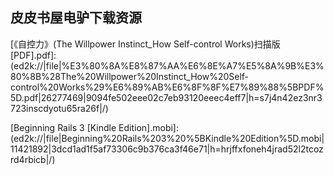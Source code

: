## 皮皮书屋电驴下载资源 

[C#入门经典（第5版）.pdf]: (ed2k://|file|C%23%E5%85%A5%E9%97%A8%E7%BB%8F%E5%85%B8%EF%BC%88%E7%AC%AC5%E7%89%88%EF%BC%89.pdf|79311939|a8b99b5b9e32e2f173b56507a4977fe0|h=fyqg3jmvbiiwaowaltptn2eb232spvbr|/)

[JBoss Weld CDI for Java Platform.pdf]: (ed2k://|file|JBoss%20Weld%20CDI%20for%20Java%20Platform.pdf|1317838|f9a487eb9228702218e8bb977a7920d1|h=vhdbkfwyruk5cm7jsfobdrywzm2xgvmt|/)

[Adobe AIR For Dummies.pdf]: (ed2k://|file|Adobe%20AIR%20For%20Dummies.pdf|4578557|fa09fc77381db03db6bff0fe577010f2|h=fzlckje53zw3u6qgj3ne5rly7ryejxwo|/)

[Design, Deployment and Performance of 4G-LTE Networks.pdf]: (ed2k://|file|Design%2C%20Deployment%20and%20Performance%20of%204G-LTE%20Networks.pdf|38766793|8ba5d0ae4a51507d828e2265fbbb881a|h=x22kd2ie7xx3x6i6ortmehcsgtecuiwg|/)

[Beginning iPhone Games Development.pdf]: (ed2k://|file|Beginning%20iPhone%20Games%20Development.pdf|50107924|b79c4e95099f5efb952aef45acba6146|h=f33k3igxevfrxrqp6vf5n4br7nfpjcq7|/)

[《自控力》(The Willpower Instinct_How Self-control Works)扫描版[PDF].pdf]: (ed2k://|file|%E3%80%8A%E8%87%AA%E6%8E%A7%E5%8A%9B%E3%80%8B%28The%20Willpower%20Instinct_How%20Self-control%20Works%29%E6%89%AB%E6%8F%8F%E7%89%88%5BPDF%5D.pdf|26277469|9094fe502eee02c7eb93120eeec4eff7|h=s7j4n42ez3nr3723inscdyotu65ra26f|/)

[Head First Excel.pdf]: (ed2k://|file|Head%20First%20Excel.pdf|21194845|1d217452d1b34f2eff5486141005bf36|h=wwtqwoub267mcfjwlc7jo2ie764nu2mu|/)

[Excel 2010 Bible.pdf]: (ed2k://|file|Excel%202010%20Bible.pdf|11191752|c5f0ac1641689f012a350ce5a65d1d7a|h=cefzcz3w244ss7vm4fxa6fwmhes6nkdv|/)

[The Definitive Guide to SQLite.pdf]: (ed2k://|file|The%20Definitive%20Guide%20to%20SQLite.pdf|10201597|3e26d150786b8c282b7070b9bea53b50|h=7od2log4adq7izmiuviap3ijn2d3ydso|/)

[Video Over IP, Second Edition_ IPTV, Internet Video, H.264, P2P, Web TV, and Streaming_ A Complete Guide to Understanding the Technology.pdf]: (ed2k://|file|Video%20Over%20IP%2C%20Second%20Edition_%20IPTV%2C%20Internet%20Video%2C%20H.264%2C%20P2P%2C%20Web%20TV%2C%20and%20Streaming_%20A%20Complete%20Guide%20to%20Understanding%20the%20Technology.pdf|5866085|f077982a0f90594cc02e22de0f0607ab|h=eczv5rkuvr7kgrnwvzpaitxurwae2trt|/)

[Drools JBoss Rules 5.0 Developer’s Guide.pdf]: (ed2k://|file|Drools%20JBoss%20Rules%205.0%20Developer%E2%80%99s%20Guide.pdf|3840811|6527d2ebfa5aa82bc7d39642cf88b786|h=xrc4r3pznhwj4yo6ealogifnpibmdmfx|/)

[Beginning Microsoft Excel 2010.pdf]: (ed2k://|file|Beginning%20Microsoft%20Excel%202010.pdf|11904937|bdc4c6732edbfbc6bbb3c6671fff5ce6|h=cuxfxllp22doj7qsu6d6cjr6gmj5sygy|/)

[MOS 2010 Study Guide for Microsoft Excel.pdf]: (ed2k://|file|MOS%202010%20Study%20Guide%20for%20Microsoft%20Excel.pdf|14094888|eaa16d1e9f4dcd7fad2023639796e903|h=zb4mgdenxgryzp4agu5a4paaojd6axyk|/)

[TCP_IP Sockets in C#_ Practical Guide for Programmers.pdf]: (ed2k://|file|TCP_IP%20Sockets%20in%20C%23_%20Practical%20Guide%20for%20Programmers.pdf|1744132|b3319096c342955db3ac66f8168ee2c4|h=neeyufhymcb6hzeerdlpdelcdqoie4gf|/)

[Physical Computing.pdf]: (ed2k://|file|Physical%20Computing.pdf|15945395|e56cefdb0285bb6743887b5da0e88ae2|h=n6zvl46gzlziz523n443mmog3fxhso5s|/)

[Functional Programming in C#_ Classic Programming Techniques for Modern Projects.pdf]: (ed2k://|file|Functional%20Programming%20in%20C%23_%20Classic%20Programming%20Techniques%20for%20Modern%20Projects.pdf|11668220|7c0a76956262f6815db634f62c1fb499|h=wn26o5kvbv4ku5nzob6qrbgqbcbe5wla|/)

[Advances in Soft Computing, Part II.pdf]: (ed2k://|file|Advances%20in%20Soft%20Computing%2C%20Part%20II.pdf|16576073|cf05a8fdcfce62fc71bd8327fbfbcdce|h=g5o326467sxgilio3ukwj46z2adi2gz5|/)

[C语言接口与实现(人邮版ZIP卷1).pdf]: (ed2k://|file|C%E8%AF%AD%E8%A8%80%E6%8E%A5%E5%8F%A3%E4%B8%8E%E5%AE%9E%E7%8E%B0%28%E4%BA%BA%E9%82%AE%E7%89%88ZIP%E5%8D%B71%29.pdf|39845888|51927a7fe6e9bf91037ccdd9eb5476c9|h=y44zyq3fmaplpbw4h72kiy3s5cgwqmqb|/)

[C++ Cookbook.chm]: (ed2k://|file|C%2B%2B%20Cookbook.chm|876842|7e3853a33ae4c8e297717bd372b55363|h=v6twubfmrcnal2rnq3e6jpu2lwcwcevv|/)

[Pattern-Oriented Software Architecture Volume 2.pdf]: (ed2k://|file|Pattern-Oriented%20Software%20Architecture%20Volume%202.pdf|4129717|88a7d8cd7968309961afdb1b3af3896b|h=h5u25tqdmpvznoa4v6n3uup2w5omqrfd|/)

[A First Course In Optimization Theory.pdf]: (ed2k://|file|A%20First%20Course%20In%20Optimization%20Theory.pdf|13021510|d38e383cdae8c348c30aacb4670cf75a|h=dwpt77lthe4df75uirimop5xebd4rns5|/)

[iCloud for Developers.pdf]: (ed2k://|file|iCloud%20for%20Developers.pdf|5042284|48e9a69f96317aa75aefe392e3985392|h=nznvgycnizt65b6riho5kwyvpxn6d3qp|/)

[Using SQLite.pdf]: (ed2k://|file|Using%20SQLite.pdf|9680751|1f12b8ffd8fe39942a58702b7ae47e7d|h=ocvq4xitsqmnaj7nplvjyax22ne7dquv|/)

[Perl 语言编程 (Programming Perl 3rd).chm]: (ed2k://|file|Perl%20%E8%AF%AD%E8%A8%80%E7%BC%96%E7%A8%8B%20%28Programming%20Perl%203rd%29.chm|861171|544c55b44e98c10490ce574164fa7841|h=7kw5xgjkaelqi2fddhjj3ry5zgny2ndy|/)

[Beginning JBoss Seam_ From Novice to Professional.pdf]: (ed2k://|file|Beginning%20JBoss%20Seam_%20From%20Novice%20to%20Professional.pdf|8601498|2865f448376546d03acbc4c094bdea83|h=4iqgnzmshtxk4e5hqlq7urxkufrdo6yi|/)

[JBoss AS 5 Performance Tuning.pdf]: (ed2k://|file|JBoss%20AS%205%20Performance%20Tuning.pdf|4936358|1d8ee70d740fc37961c4e281c92a4e06|h=gm7zjnpgcthks3irkgz7i7sy7xfist52|/)

[JBoss管理与开发核心技术(第3版).pdf]: (ed2k://|file|JBoss%E7%AE%A1%E7%90%86%E4%B8%8E%E5%BC%80%E5%8F%91%E6%A0%B8%E5%BF%83%E6%8A%80%E6%9C%AF%28%E7%AC%AC3%E7%89%88%29.pdf|49826454|63ab70d350331dd51572ff8edcc5e681|h=hg5alkzxobuob5jhlsi74easmlos5eho|/)

[C Interfaces and Implementations.pdf]: (ed2k://|file|C%20Interfaces%20and%20Implementations.pdf|3105699|a5239afd1c1986e2eeaeea9feda6a71c|h=fwznhibke6cjbswdfnv7dxr25b55eibh|/)

[OpenGL SuperBible_ Comprehensive Tutorial and Reference, 5th Edition.rar]: (ed2k://|file|OpenGL%20SuperBible_%20Comprehensive%20Tutorial%20and%20Reference%2C%205th%20Edition.rar|22702689|2a67b051e31758c10a167cae8efdae53|h=y3bw3eu76numtruim3e2lks4mqxgfnub|/)

[我是一只IT小小鸟.pdf]: (ed2k://|file|%E6%88%91%E6%98%AF%E4%B8%80%E5%8F%AAIT%E5%B0%8F%E5%B0%8F%E9%B8%9F.pdf|31411683|dcdd7780a9373fd0781f9763a937cd45|h=xqf3ssca5yq6vb77rnlc3jdfrul2z2ef|/)

[计算机组成与系统结构.pdf]: (ed2k://|file|%E8%AE%A1%E7%AE%97%E6%9C%BA%E7%BB%84%E6%88%90%E4%B8%8E%E7%B3%BB%E7%BB%9F%E7%BB%93%E6%9E%84.pdf|50567389|8549fa06d4db63c50dffcf8989c8ee8a|h=gpfmo2324f5hbuj65ievw5liko4p5nb6|/)

[The Web Designer’s Idea Book, Vol. 2.pdf]: (ed2k://|file|The%20Web%20Designer%E2%80%99s%20Idea%20Book%2C%20Vol.%202.pdf|26345015|688cc18c753714511ae8c51b23e3f55c|h=2t6w3hsrqt73ziq5p2oevw7qhgmxybbm|/)

[The Java Language Specification,Third Edition.pdf]: (ed2k://|file|The%20Java%20Language%20Specification%2CThird%20Edition.pdf|8122120|5107c5db1e4afc4a2075a281d5fbcda9|h=hycsbro5bp4preoedliqvnj5fnfsxste|/)

[Effective XML_ 50 Specific Ways to Improve Your XML.chm]: (ed2k://|file|Effective%20XML_%2050%20Specific%20Ways%20to%20Improve%20Your%20XML.chm|788256|11d8610602e5de6a4860f0922391a2de|h=3yua4vc5n7n6jkcbgxxxer5osix275fo|/)

[C++ Primer 3rd Edition.pdf]: (ed2k://|file|C%2B%2B%20Primer%203rd%20Edition.pdf|3456601|2e4bd015f5777a63eff878c7e86fb714|h=wxicotmhk2b5hhbaqokrgvk5twhrxdfp|/)

[O’Reilly Head First Android Development.pdf]: (ed2k://|file|O%E2%80%99Reilly%20Head%20First%20Android%20Development.pdf|43693629|2f9d44990e9e4acfbf59ff115b1ccdb1|h=njllz5urw6d56sgevrvbgrhua7fj5ugq|/)

[Using CSLA 4_ Windows Phone.pdf]: (ed2k://|file|Using%20CSLA%204_%20Windows%20Phone.pdf|3028056|e4231d91226038c4e6aa1649dae48d65|h=54jud3bbnsntittwhvhxnho5fstxk2mt|/)

[Code Quality.chm]: (ed2k://|file|Code%20Quality.chm|6933054|29ea0a776b2962b455a0eae5ee91dd5c|h=yxlaucloas733wk32hsxbqi5beuc5wwi|/)

[计算机系统概论(原书第2版).pdf]: (ed2k://|file|%E8%AE%A1%E7%AE%97%E6%9C%BA%E7%B3%BB%E7%BB%9F%E6%A6%82%E8%AE%BA%28%E5%8E%9F%E4%B9%A6%E7%AC%AC2%E7%89%88%29.pdf|50588146|a1f888af5817028b95ab09d5c9d9dc13|h=243hntuqgghiue7uvqq2ppn3jhtabd76|/)

[The Essential Guide to CSS and HTML Web Design.pdf]: (ed2k://|file|The%20Essential%20Guide%20to%20CSS%20and%20HTML%20Web%20Design.pdf|12193450|2c88415fcaad6d7ea67458ab3cb51487|h=sf4xib5cxo3db4lxgdfh5h6fsagdgpqm|/)

[CSS2.0样式表中文手册.chm.chm]: (ed2k://|file|CSS2.0%E6%A0%B7%E5%BC%8F%E8%A1%A8%E4%B8%AD%E6%96%87%E6%89%8B%E5%86%8C.chm.chm|566445|75de09aa31843c648bda5dab48770b7e|h=ae3gici5rkqi57qrmvfx5ur6ku3xex3f|/)

[Simple Steps to Data Encryption.pdf]: (ed2k://|file|Simple%20Steps%20to%20Data%20Encryption.pdf|6881606|27b0280ab98abcf5d8d87b1b03bbb2b7|h=zsrtyvkwgfsjs7pbmx2b67tzmid4nxqv|/)

[Distributed and Cloud Computing_ From Parallel Processing to the Internet of Things.pdf]: (ed2k://|file|Distributed%20and%20Cloud%20Computing_%20From%20Parallel%20Processing%20to%20the%20Internet%20of%20Things.pdf|20673224|d4a563237627d428537e1b9dcf232a19|h=ywdjtpytevtd5tzgaqzbjnfg4ni4yoym|/)

[Java并发编程—设计原则与模式（第二版）.pdf]: (ed2k://|file|Java%E5%B9%B6%E5%8F%91%E7%BC%96%E7%A8%8B%E2%80%94%E8%AE%BE%E8%AE%A1%E5%8E%9F%E5%88%99%E4%B8%8E%E6%A8%A1%E5%BC%8F%EF%BC%88%E7%AC%AC%E4%BA%8C%E7%89%88%EF%BC%89.pdf|8229131|d47658f9d1e9abef5f63c68757140e4d|h=av4s5kqcs7odlcsktwyssvojnz2haany|/)

[JavaScript_ The Definitive Guide, 6th Edition.pdf]: (ed2k://|file|JavaScript_%20The%20Definitive%20Guide%2C%206th%20Edition.pdf|13821549|4612cd3bf007ff5718ba17730b405984|h=57ptwqub52sh43fjf5a2x5paltvt7e7r|/)

[Network Backup with Bacula How-To.pdf]: (ed2k://|file|Network%20Backup%20with%20Bacula%20How-To.pdf|645265|a363e8e5317750074ea09d5933d04077|h=xbhhhbxbpuypgvo6lvghqtpjbfevcpcs|/)

[CCNP ISCW Official Exam Certification Guide.pdf]: (ed2k://|file|CCNP%20ISCW%20Official%20Exam%20Certification%20Guide.pdf|18881284|93313286a78928529192a29701acfedc|h=ydcutg227akf5zyxdotedad2wri5gbpx|/)

[The Droid Pocket Guide.pdf]: (ed2k://|file|The%20Droid%20Pocket%20Guide.pdf|3165321|ed5a9c16a5a9365f905d3b63a8b6bb50|h=iqzd67eammrs3dy757mipfn6o6eos3kx|/)

[Web编程入门经典——HTML、XHTML和CSS（第2版）- 2.pdf]: (ed2k://|file|Web%E7%BC%96%E7%A8%8B%E5%85%A5%E9%97%A8%E7%BB%8F%E5%85%B8%E2%80%94%E2%80%94HTML%E3%80%81XHTML%E5%92%8CCSS%EF%BC%88%E7%AC%AC2%E7%89%88%EF%BC%89-%202.pdf|33056755|1cb9ad1c7b08ffdbef9b978e9ba1ad29|h=iwbfnlqkmsxkc5qhp7ym5kqtlmiee3dt|/)

[精通正则表达式.pdf]: (ed2k://|file|%E7%B2%BE%E9%80%9A%E6%AD%A3%E5%88%99%E8%A1%A8%E8%BE%BE%E5%BC%8F.pdf|47404541|ee0685dbb6e9484a7eab4f47cb6eb5b7|h=mlkh2cvkyqepfdeihiv55bnrs34d7uup|/)

[Configuration Management Principles and Practice.chm]: (ed2k://|file|Configuration%20Management%20Principles%20and%20Practice.chm|2807139|7477b0b0786a57de3240d001a6c08ee2|h=7kjtitnolwvwlwiutsmcb6vr5kyvryue|/)

[Supercharged JavaScript Graphics.pdf]: (ed2k://|file|Supercharged%20JavaScript%20Graphics.pdf|11516237|713556a9522433a757f52982be002cdf|h=yyghw5wlhnlzupljadesivxvdqwpxhoj|/)

[Handbook of Floating-Point Arithmetic.pdf]: (ed2k://|file|Handbook%20of%20Floating-Point%20Arithmetic.pdf|13264506|0a2cd506ede04014b1558ce56145687e|h=xys3pxgbhrsd3oyrcjmd3ootgv4ky5ai|/)

[Cinema 4D_ The Artist’s Project Sourcebook, Second Edition.pdf]: (ed2k://|file|Cinema%204D_%20The%20Artist%E2%80%99s%20Project%20Sourcebook%2C%20Second%20Edition.pdf|22274628|3ffcec3b9d9f3b311974b88b800554e8|h=crwaspwzsho5ttkfi3jqbmaljxajsxs3|/)

[Build Awesome Command-Line Applications in Ruby 2.pdf]: (ed2k://|file|Build%20Awesome%20Command-Line%20Applications%20in%20Ruby%202.pdf|4819001|20a95040995cfccf4a1a8a6d6bfde6ec|h=o52mmtekphpnqf76d32rhhzcacwhain7|/)

[Apache Solr 3.1 Cookbook.pdf]: (ed2k://|file|Apache%20Solr%203.1%20Cookbook.pdf|3999659|815272aa08e113e596d74ca4831cc178|h=76otnmtifwbahqduywpsalisu22k4ylu|/)

[深度探索关系数据库.pdf]: (ed2k://|file|%E6%B7%B1%E5%BA%A6%E6%8E%A2%E7%B4%A2%E5%85%B3%E7%B3%BB%E6%95%B0%E6%8D%AE%E5%BA%93.pdf|9695827|b5e0c63aa03655f598986b288c129c4a|h=hdggzevl2g7zpghf6a6rdry4je7wiy6d|/)

[The little mongoDB book.pdf]: (ed2k://|file|The%20little%20mongoDB%20book.pdf|178435|a475a554fb4eda016edf827a0c86293a|h=gqlo4p2pt2uhrnecnpgi7eyzgls45uv7|/)

[Letting Go of the Words_ Writing Web Content that Works.pdf]: (ed2k://|file|Letting%20Go%20of%20the%20Words_%20Writing%20Web%20Content%20that%20Works.pdf|15854104|eb48c62f20ec7ef182e40776a7e13ff4|h=mb5e2mgdlkh4emvexuuktkoqllwcfnla|/)

[Implementing Backup and Recovery_ The Readiness Guide for the Enterprise.chm]: (ed2k://|file|Implementing%20Backup%20and%20Recovery_%20The%20Readiness%20Guide%20for%20the%20Enterprise.chm|10726373|ff56d3f8ef06f1d6fc87e08b4f1ac87e|h=b6l7ln6wo22ptlqxjy77rz4nedgzophg|/)

[企业集成模式(ZIP卷2).pdf]: (ed2k://|file|%E4%BC%81%E4%B8%9A%E9%9B%86%E6%88%90%E6%A8%A1%E5%BC%8F%28ZIP%E5%8D%B72%29.pdf|29164199|5d9774bcc59114e9edfe99dbe44218ea|h=2jn5k4i565mr5edvvr5s7as2xh3su7uh|/)

[Pro Android Media_ Developing Graphics, Music, Video, and Rich Media Apps for Smartphones and Tablets.pdf]: (ed2k://|file|Pro%20Android%20Media_%20Developing%20Graphics%2C%20Music%2C%20Video%2C%20and%20Rich%20Media%20Apps%20for%20Smartphones%20and%20Tablets.pdf|7813653|e0bf891405932431ebe33f0c9a98f944|h=xhcc6zbmd2stgnjqyna7lfoofyeupvp2|/)

[Beginning Rails 3 [Kindle Edition].mobi]: (ed2k://|file|Beginning%20Rails%203%20%5BKindle%20Edition%5D.mobi|11421892|3dcd1ad1f5af73306c9b376ca3f46e71|h=hrjffxfoneh4jrad52l2tcozrd4rbicb|/)

[The C Programming Language, 2nd Edition.pdf]: (ed2k://|file|The%20C%20Programming%20Language%2C%202nd%20Edition.pdf|592213|9efdc22f69dc28ffb2bbfb5203e2eddb|h=zr25pbou2sucuiv6luqfok6vhmnh2unt|/)

[Linux Server Hacks, Volume Two.chm]: (ed2k://|file|Linux%20Server%20Hacks%2C%20Volume%20Two.chm|2263476|3abbe572125fabd27d169d366b3caa3c|h=zcu5jw2gqhks5jbbieuichu3yidjxnar|/)

[Time Management for System Administrators.chm]: (ed2k://|file|Time%20Management%20for%20System%20Administrators.chm|1029549|01b73413242b1df9e31df18fa10f952c|h=gjsfhq2narxhbnnwpn2usob4fnwcc3k6|/)

[BizTalk Server 2010 Cookbook.pdf]: (ed2k://|file|BizTalk%20Server%202010%20Cookbook.pdf|29611224|14602d82dd0487f374182374a62c5aca|h=5hsyiyxeolccybnwutdoel4k7nkxcfah|/)

[Virtualization Essentials.pdf]: (ed2k://|file|Virtualization%20Essentials.pdf|26301001|44166f461ab0900c2f0fc82e3c73e135|h=hp4t44dle5tjhzmssh5jjnl6fyd4rqtp|/)

[Building Your Business with Google For Dummies.pdf]: (ed2k://|file|Building%20Your%20Business%20with%20Google%20For%20Dummies.pdf|15386789|5802286534829a1523d4c171491c30f3|h=ng4blhmwcelr43gwhir2bheiswplwjbu|/)

[Solr 1.4 Enterprise Search Server.pdf]: (ed2k://|file|Solr%201.4%20Enterprise%20Search%20Server.pdf|7763576|c77a4265e2696847af6210e511809a41|h=dr7fwa2prlj6kjubpc5lfvw2d2kyngdl|/)

[Silverlight 4 Business Intelligence Software.pdf]: (ed2k://|file|Silverlight%204%20Business%20Intelligence%20Software.pdf|12498816|2c349a918a72d0bb46a75b21065cf61b|h=hpqj72pebixvtmboabjbzrozysd6l5b2|/)

[Object Detection and Recognition in Digital Images_ Theory and Practice.pdf]: (ed2k://|file|Object%20Detection%20and%20Recognition%20in%20Digital%20Images_%20Theory%20and%20Practice.pdf|10269767|fc7b06287218cf2f46e4c523ffe04462|h=xs2uwe2le5bifrufcqpafjm42ud2ihuf|/)

[Getting Real.pdf]: (ed2k://|file|Getting%20Real.pdf|477968|ad77629f8434510eba43ac72899dbcd7|h=xli5qowbwgibm57ezw52yzls3l4xafxk|/)

[重新认识工程教育——国际CDIO培养模式与方法.pdf]: (ed2k://|file|%E9%87%8D%E6%96%B0%E8%AE%A4%E8%AF%86%E5%B7%A5%E7%A8%8B%E6%95%99%E8%82%B2%E2%80%94%E2%80%94%E5%9B%BD%E9%99%85CDIO%E5%9F%B9%E5%85%BB%E6%A8%A1%E5%BC%8F%E4%B8%8E%E6%96%B9%E6%B3%95.pdf|21561703|c7f66b881cd9e0574d4a9a78bfbd8ee3|h=fdv6r5poujc3ac2x72sw6wiirltjxa4u|/)

[Primefaces Cookbook.pdf]: (ed2k://|file|Primefaces%20Cookbook.pdf|4550686|53daad27b64d1c43b91eea89b8ae1696|h=egggseolwmffoasw5lmlm6f6rim4g5ci|/)

[Programming Language Pragmatics, 3rd Edition (EPUB).pdf]: (ed2k://|file|Programming%20Language%20Pragmatics%2C%203rd%20Edition%20%28EPUB%29.pdf|10550339|bf5b3a64d0a469dfaaa0b190c635257f|h=ljrhmykv3lpi3oocn4ntu4ccwilicguw|/)

[Web Operations.pdf]: (ed2k://|file|Web%20Operations.pdf|13088977|d9b9ba869bc7fa4f880624d456866295|h=tchku2p5rui6vnc6nha2vwq7kwbatsrr|/)

[Functional Thinking (EPUB).pdf]: (ed2k://|file|Functional%20Thinking%20%28EPUB%29.pdf|1895100|0dd059bce8df7b8d9bd27e33562c66fc|h=56kdd4hahipzybvceot5irr23rb4sdy4|/)

[Professional Visual Studio 2013.pdf]: (ed2k://|file|Professional%20Visual%20Studio%202013.pdf|45443352|7242d46380954cc78831d6ff6e8c3673|h=qr7c73ysarxkfoi5qzh6trtgufcmm4ds|/)

[Photoshop CS4 Bible.pdf]: (ed2k://|file|Photoshop%20CS4%20Bible.pdf|40297641|4c19a4c65aca3dfcc1b66c873f4b8f35|h=yfrcvqep2hjue666nlvsnktbnikw4ncw|/)

